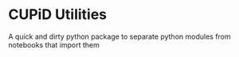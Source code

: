 # CUPiD Utilities

A quick and dirty python package to separate python modules from notebooks that import them
